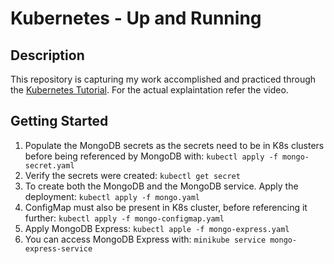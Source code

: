 # Kubernetes - Up and Running

## Description
This repository is capturing my work accomplished and practiced through the [Kubernetes Tutorial](https://www.youtube.com/watch?v=X48VuDVv0do). For the actual explaintation refer the video.

## Getting Started
1. Populate the MongoDB secrets as the secrets need to be in K8s clusters before being referenced by MongoDB with:
`kubectl apply -f mongo-secret.yaml`
2. Verify the secrets were created:
`kubectl get secret`
3. To create both the MongoDB and the MongoDB service. Apply the deployment:
`kubectl apply -f mongo.yaml`
4. ConfigMap must also be present in K8s cluster, before referencing it further:
`kubectl apply -f mongo-configmap.yaml`
5. Apply MongoDB Express:
`kubectl apple -f mongo-express.yaml`
6. You can access MongoDB Express with:
`minikube service mongo-express-service`

